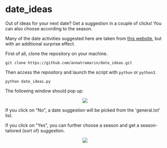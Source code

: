 # date_ideas
Out of ideas for your next date? Get a suggestion in a couple of clicks! You can also choose according to the season.

Many of the date activities suggested here are taken from [this website](https://www.goodhousekeeping.com/life/relationships/a31405192/cute-romantic-date-ideas/), but with an additional surprise effect.

First of all, clone the repository on your machine.

```
git clone https://github.com/annatramarin/date_ideas.git
```

Then access the repository and launch the script with `python` or `python3`.

```
python date_ideas.py
```


The following window should pop up:

<p align="center">
  <img src= "https://github.com/annatramarin/date_ideas/blob/main/screenshot_1.PNG"/>
  </p>

If you click on "No", a date suggestion will be picked from the 'general.txt' list.

If you click on "Yes", you can further choose a season and get a season-tailored (sort of) suggestion.

<p align="center">
  <img src= "(https://github.com/annatramarin/date_ideas/blob/main/screenshot_2.PNG)"/>
  </p>


